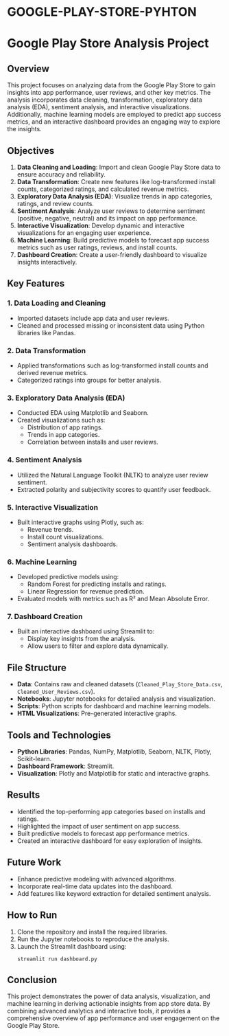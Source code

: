 # GOOGLE-PLAY-STORE-PYHTON
# Google Play Store Analysis Project

## Overview
This project focuses on analyzing data from the Google Play Store to gain insights into app performance, user reviews, and other key metrics. The analysis incorporates data cleaning, transformation, exploratory data analysis (EDA), sentiment analysis, and interactive visualizations. Additionally, machine learning models are employed to predict app success metrics, and an interactive dashboard provides an engaging way to explore the insights.

## Objectives
1. **Data Cleaning and Loading**: Import and clean Google Play Store data to ensure accuracy and reliability.
2. **Data Transformation**: Create new features like log-transformed install counts, categorized ratings, and calculated revenue metrics.
3. **Exploratory Data Analysis (EDA)**: Visualize trends in app categories, ratings, and review counts.
4. **Sentiment Analysis**: Analyze user reviews to determine sentiment (positive, negative, neutral) and its impact on app performance.
5. **Interactive Visualization**: Develop dynamic and interactive visualizations for an engaging user experience.
6. **Machine Learning**: Build predictive models to forecast app success metrics such as user ratings, reviews, and install counts.
7. **Dashboard Creation**: Create a user-friendly dashboard to visualize insights interactively.

## Key Features
### 1. Data Loading and Cleaning
- Imported datasets include app data and user reviews.
- Cleaned and processed missing or inconsistent data using Python libraries like Pandas.

### 2. Data Transformation
- Applied transformations such as log-transformed install counts and derived revenue metrics.
- Categorized ratings into groups for better analysis.

### 3. Exploratory Data Analysis (EDA)
- Conducted EDA using Matplotlib and Seaborn.
- Created visualizations such as:
  - Distribution of app ratings.
  - Trends in app categories.
  - Correlation between installs and user reviews.

### 4. Sentiment Analysis
- Utilized the Natural Language Toolkit (NLTK) to analyze user review sentiment.
- Extracted polarity and subjectivity scores to quantify user feedback.

### 5. Interactive Visualization
- Built interactive graphs using Plotly, such as:
  - Revenue trends.
  - Install count visualizations.
  - Sentiment analysis dashboards.

### 6. Machine Learning
- Developed predictive models using:
  - Random Forest for predicting installs and ratings.
  - Linear Regression for revenue prediction.
- Evaluated models with metrics such as R² and Mean Absolute Error.

### 7. Dashboard Creation
- Built an interactive dashboard using Streamlit to:
  - Display key insights from the analysis.
  - Allow users to filter and explore data dynamically.

## File Structure
- **Data**: Contains raw and cleaned datasets (`Cleaned_Play_Store_Data.csv`, `Cleaned_User_Reviews.csv`).
- **Notebooks**: Jupyter notebooks for detailed analysis and visualization.
- **Scripts**: Python scripts for dashboard and machine learning models.
- **HTML Visualizations**: Pre-generated interactive graphs.

## Tools and Technologies
- **Python Libraries**: Pandas, NumPy, Matplotlib, Seaborn, NLTK, Plotly, Scikit-learn.
- **Dashboard Framework**: Streamlit.
- **Visualization**: Plotly and Matplotlib for static and interactive graphs.

## Results
- Identified the top-performing app categories based on installs and ratings.
- Highlighted the impact of user sentiment on app success.
- Built predictive models to forecast app performance metrics.
- Created an interactive dashboard for easy exploration of insights.

## Future Work
- Enhance predictive modeling with advanced algorithms.
- Incorporate real-time data updates into the dashboard.
- Add features like keyword extraction for detailed sentiment analysis.

## How to Run
1. Clone the repository and install the required libraries.
2. Run the Jupyter notebooks to reproduce the analysis.
3. Launch the Streamlit dashboard using:
   ```
   streamlit run dashboard.py
   ```

## Conclusion
This project demonstrates the power of data analysis, visualization, and machine learning in deriving actionable insights from app store data. By combining advanced analytics and interactive tools, it provides a comprehensive overview of app performance and user engagement on the Google Play Store.
